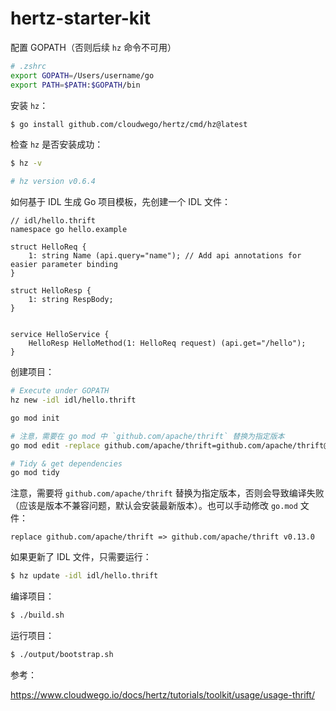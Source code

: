 # hertz-starter-kit

配置 GOPATH（否则后续 `hz` 命令不可用）

```bash
# .zshrc
export GOPATH=/Users/username/go
export PATH=$PATH:$GOPATH/bin
```

安装 `hz`：

```bash
$ go install github.com/cloudwego/hertz/cmd/hz@latest
```

检查 `hz` 是否安装成功：

```bash
$ hz -v

# hz version v0.6.4
```

如何基于 IDL 生成 Go 项目模板，先创建一个 IDL 文件：

```thrift
// idl/hello.thrift
namespace go hello.example

struct HelloReq {
    1: string Name (api.query="name"); // Add api annotations for easier parameter binding
}

struct HelloResp {
    1: string RespBody;
}


service HelloService {
    HelloResp HelloMethod(1: HelloReq request) (api.get="/hello");
}
```

创建项目：

```bash
# Execute under GOPATH
hz new -idl idl/hello.thrift

go mod init

# 注意，需要在 go mod 中 `github.com/apache/thrift` 替换为指定版本
go mod edit -replace github.com/apache/thrift=github.com/apache/thrift@v0.13.0

# Tidy & get dependencies
go mod tidy
```

注意，需要将 `github.com/apache/thrift` 替换为指定版本，否则会导致编译失败（应该是版本不兼容问题，默认会安装最新版本）。也可以手动修改 `go.mod` 文件：

```
replace github.com/apache/thrift => github.com/apache/thrift v0.13.0
```

如果更新了 IDL 文件，只需要运行：

```bash
$ hz update -idl idl/hello.thrift
```

编译项目：

```bash
$ ./build.sh
```

运行项目：

```bash
$ ./output/bootstrap.sh
```

参考：

https://www.cloudwego.io/docs/hertz/tutorials/toolkit/usage/usage-thrift/
